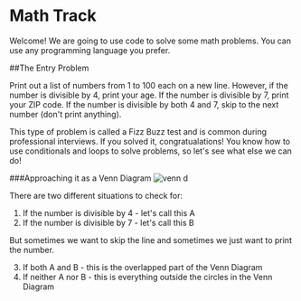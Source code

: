 # Math Track

Welcome! We are going to use code to solve some math problems. You can use any programming language you prefer.

##The Entry Problem

Print out a list of numbers from 1 to 100 each on a new line. However, if the number is divisible by 4, print your age. If the number is divisible by 7, print your ZIP code. If the number is divisible by both 4 and 7, skip to the next number (don't print anything).

This type of problem is called a Fizz Buzz test and is common during professional interviews. If you solved it, congratualations! You know how to use conditionals and loops to solve problems, so let's see what else we can do!

###Approaching it as a Venn Diagram
![venn d](http://uvalaw.typepad.com/.a/6a00d8349d72fd69e201676818db67970b-pi)

There are two different situations to check for:

1. If the number is divisible by 4 - let's call this A
2. If the number is divisible by 7 - let's call this B

But sometimes we want to skip the line and sometimes we just want to print the number. 

3. If both A and B - this is the overlapped part of the Venn Diagram
4. If neither A nor B - this is everything outside the circles in the Venn Diagram


